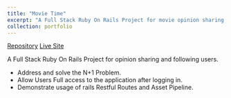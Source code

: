 ```yaml
---
title: "Movie Time"
excerpt: "A Full Stack Ruby On Rails Project for movie opinion sharing and following users.<br/><img src='/images/app-screenshot.gif'>"
collection: portfolio
---
```


[Repository](https://github.com/simandebvu/movie-time/)
[Live Site](https://movie-time-zim.herokuapp.com/) 

A Full Stack Ruby On Rails Project for opinion sharing and following users.

- Address and solve the N+1 Problem.
- Allow Users Full access to the application after logging in.
- Demonstrate usage of rails Restful Routes and Asset Pipeline.




